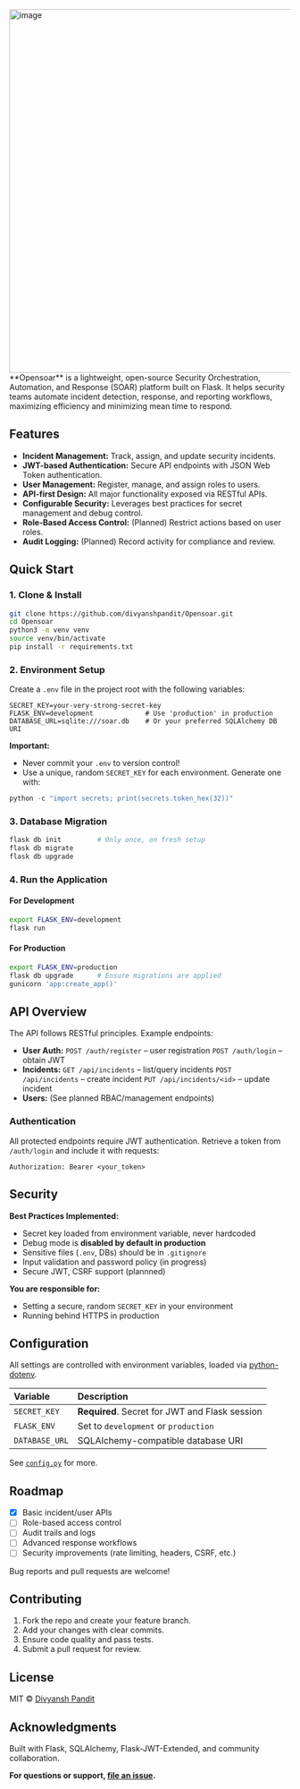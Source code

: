 <img width="1352" height="650" alt="image" src="https://github.com/user-attachments/assets/1ea37a1a-14c2-4131-a1f2-b9ba1cae8bf8" />
**Opensoar** is a lightweight, open-source Security Orchestration, Automation, and Response (SOAR) platform built on Flask. It helps security teams automate incident detection, response, and reporting workflows, maximizing efficiency and minimizing mean time to respond.

## Features

-  **Incident Management:** Track, assign, and update security incidents.
-  **JWT-based Authentication:** Secure API endpoints with JSON Web Token authentication.
-  **User Management:** Register, manage, and assign roles to users.
-  **API-first Design:** All major functionality exposed via RESTful APIs.
-  **Configurable Security:** Leverages best practices for secret management and debug control.
-  **Role-Based Access Control:** (Planned) Restrict actions based on user roles.
-  **Audit Logging:** (Planned) Record activity for compliance and review.


## Quick Start

### 1. Clone \& Install

```bash
git clone https://github.com/divyanshpandit/Opensoar.git
cd Opensoar
python3 -m venv venv
source venv/bin/activate
pip install -r requirements.txt
```


### 2. Environment Setup

Create a `.env` file in the project root with the following variables:

```env
SECRET_KEY=your-very-strong-secret-key
FLASK_ENV=development             # Use 'production' in production
DATABASE_URL=sqlite:///soar.db    # Or your preferred SQLAlchemy DB URI
```

**Important:**

- Never commit your `.env` to version control!
- Use a unique, random `SECRET_KEY` for each environment.
Generate one with:

```python
python -c "import secrets; print(secrets.token_hex(32))"
```


### 3. Database Migration

```bash
flask db init         # Only once, on fresh setup
flask db migrate
flask db upgrade
```


### 4. Run the Application

#### For Development

```bash
export FLASK_ENV=development
flask run
```


#### For Production

```bash
export FLASK_ENV=production
flask db upgrade      # Ensure migrations are applied
gunicorn 'app:create_app()'
```


## API Overview

The API follows RESTful principles.
Example endpoints:

- **User Auth:**
`POST /auth/register` – user registration
`POST /auth/login` – obtain JWT
- **Incidents:**
`GET /api/incidents` – list/query incidents
`POST /api/incidents` – create incident
`PUT /api/incidents/<id>` – update incident
- **Users:**
(See planned RBAC/management endpoints)


### Authentication

All protected endpoints require JWT authentication. Retrieve a token from `/auth/login` and include it with requests:

```
Authorization: Bearer <your_token>
```


## Security

**Best Practices Implemented:**

-  Secret key loaded from environment variable, never hardcoded
-  Debug mode is **disabled by default in production**
-  Sensitive files (`.env`, DBs) should be in `.gitignore`
-  Input validation and password policy (in progress)
-  Secure JWT, CSRF support (plannned)

**You are responsible for:**

- Setting a secure, random `SECRET_KEY` in your environment
- Running behind HTTPS in production


## Configuration

All settings are controlled with environment variables, loaded via [python-dotenv](https://pypi.org/project/python-dotenv/).


| Variable | Description |
| :-- | :-- |
| `SECRET_KEY` | **Required**. Secret for JWT and Flask session |
| `FLASK_ENV` | Set to `development` or `production` |
| `DATABASE_URL` | SQLAlchemy-compatible database URI |

See [`config.py`](config.py) for more.

## Roadmap

- [x] Basic incident/user APIs
- [ ] Role-based access control
- [ ] Audit trails and logs
- [ ] Advanced response workflows
- [ ] Security improvements (rate limiting, headers, CSRF, etc.)

Bug reports and pull requests are welcome!

## Contributing

1. Fork the repo and create your feature branch.
2. Add your changes with clear commits.
3. Ensure code quality and pass tests.
4. Submit a pull request for review.

## License

MIT © [Divyansh Pandit](https://github.com/divyanshpandit)

## Acknowledgments

Built with Flask, SQLAlchemy, Flask-JWT-Extended, and community collaboration.

**For questions or support, [file an issue](https://github.com/divyanshpandit/Opensoar/issues).**
